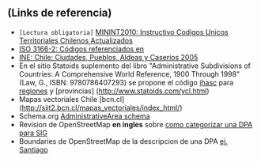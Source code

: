##  (Links de referencia)

* `[Lectura obligatoria]` [MININT2010: Instructivo Codigos Unicos Territoriales Chilenos Actualizados](http://www.sinim.cl/archivos/centro_descargas/modificacion_instructivo_pres_codigos.pdf)
* [ISO 3166-2: Códigos referenciados en ](https://www.iso.org/obp/ui/#iso:code:3166:CL)
* [INE: Chile: Ciudades, Pueblos, Aldeas y Caseríos 2005](http://www.ine.cl/canales/chile_estadistico/demografia_y_vitales/demografia/pdf/cdpubaldcasjunio2005.zip)
* En el sitio Statoids suplemento del libro "Administrative Subdivisions of Countries: A Comprehensive World Reference, 1900 Through 1998" (Law, G., ISBN: 9780786407293) se propone el código [ihasc](http://www.statoids.com/ihasc.html) para [regiones](http://www.statoids.com/ucl.html) y [provincias] (http://www.statoids.com/ycl.html)
* Mapas vectoriales Chile [bcn.cl] (http://siit2.bcn.cl/mapas_vectoriales/index_html/)
* Schema.org [AdministrativeArea schema](http://schema.org/AdministrativeArea)
* Revision de OpenStreetMap **en ingles** sobre [como categorizar una DPA para SIG](http://wiki.openstreetmap.org/wiki/Tag:admin%20level=8?uselang=en-US)
* Boundaries de OpenStreetMap de la descripcion de una DPA [ej. Santiago](http://www.openstreetmap.org/relation/164609)